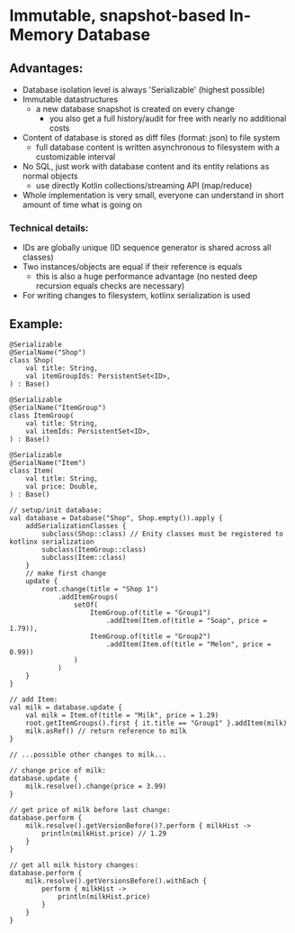 # Immutable, snapshot-based In-Memory Database

## Advantages:

- Database isolation level is always 'Serializable' (highest possible)
- Immutable datastructures
  - a new database snapshot is created on every change
    - you also get a full history/audit for free with nearly no additional costs
- Content of database is stored as diff files (format: json) to file system
    - full database content is written asynchronous to filesystem with a customizable interval
- No SQL, just work with database content and its entity relations as normal objects
  - use directly Kotlin collections/streaming API (map/reduce)
- Whole implementation is very small, everyone can understand in short amount of time what is going on

### Technical details:

- IDs are globally unique (ID sequence generator is shared across all classes)
- Two instances/objects are equal if their reference is equals
    - this is also a huge performance advantage (no nested deep recursion equals checks are necessary)
- For writing changes to filesystem, kotlinx serialization is used

## Example:

    @Serializable
    @SerialName("Shop")
    class Shop(
        val title: String,
        val itemGroupIds: PersistentSet<ID>,
    ) : Base()

    @Serializable
    @SerialName("ItemGroup")
    class ItemGroup(
        val title: String,
        val itemIds: PersistentSet<ID>,
    ) : Base()

    @Serializable
    @SerialName("Item")
    class Item(
        val title: String,
        val price: Double,
    ) : Base()

    // setup/init database:
    val database = Database("Shop", Shop.empty()).apply {
        addSerializationClasses {
            subclass(Shop::class) // Enity classes must be registered to kotlinx serialization
            subclass(ItemGroup::class)
            subclass(Item::class)
        }
        // make first change
        update {
            root.change(title = "Shop 1")
                .addItemGroups(
                    setOf(
                        ItemGroup.of(title = "Group1")
                            .addItem(Item.of(title = "Soap", price = 1.79)),
                        ItemGroup.of(title = "Group2")
                            .addItem(Item.of(title = "Melon", price = 0.99))
                    )
                )
        }
    }

    // add Item:
    val milk = database.update {
        val milk = Item.of(title = "Milk", price = 1.29)
        root.getItemGroups().first { it.title == "Group1" }.addItem(milk)
        milk.asRef() // return reference to milk
    }

    // ...possible other changes to milk...

    // change price of milk:
    database.update {
        milk.resolve().change(price = 3.99)
    }

    // get price of milk before last change:
    database.perform {
        milk.resolve().getVersionBefore()?.perform { milkHist ->
            println(milkHist.price) // 1.29
        }
    }

    // get all milk history changes:
    database.perform {
        milk.resolve().getVersionsBefore().withEach {
            perform { milkHist ->
                println(milkHist.price)
            }
        }
    }
